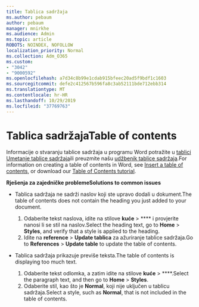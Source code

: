 ```yaml
---
title: Tablica sadržaja
ms.author: pebaum
author: pebaum
manager: mnirkhe
ms.audience: Admin
ms.topic: article
ROBOTS: NOINDEX, NOFOLLOW
localization_priority: Normal
ms.collection: Adm_O365
ms.custom:
- "3042"
- "9000592"
ms.openlocfilehash: a7d34c8b99e1cdab915bfeec20ad5f9bdf1c1603
ms.sourcegitcommit: defe2c412567b596fa8c3ab52111bde712ebb314
ms.translationtype: MT
ms.contentlocale: hr-HR
ms.lasthandoff: 10/29/2019
ms.locfileid: "37769763"
---
```

# <a name="table-of-contents"></a><span data-ttu-id="acad7-102">Tablica sadržaja</span><span class="sxs-lookup"><span data-stu-id="acad7-102">Table of contents</span></span>

<span data-ttu-id="acad7-103">Informacije o stvaranju tablice sadržaja u programu Word potražite u [tablici Umetanje tablice sadržaja](https://support.office.com/article/882e8564-0edb-435e-84b5-1d8552ccf0c0)ili preuzmite našu [udžbenik tablice sadržaja](https://go.microsoft.com/fwlink/?linkid=2065106).</span><span class="sxs-lookup"><span data-stu-id="acad7-103">For information on creating a table of contents in Word, see [Insert a table of contents](https://support.office.com/article/882e8564-0edb-435e-84b5-1d8552ccf0c0), or download our [Table of Contents tutorial](https://go.microsoft.com/fwlink/?linkid=2065106).</span></span>

<span data-ttu-id="acad7-104">**Rješenja za zajedničke probleme**</span><span class="sxs-lookup"><span data-stu-id="acad7-104">**Solutions to common issues**</span></span>

- <span data-ttu-id="acad7-105">Tablica sadržaja ne sadrži naslov koji ste upravo dodali u dokument.</span><span class="sxs-lookup"><span data-stu-id="acad7-105">The table of contents does not contain the heading you just added to your document.</span></span>
  1. <span data-ttu-id="acad7-106">Odaberite tekst naslova, idite na stilove **kuće** > \*\*\*\* i provjerite nanosi li se stil na naslov.</span><span class="sxs-lookup"><span data-stu-id="acad7-106">Select the heading text, go to **Home** > **Styles**, and verify that a style is applied to the heading.</span></span>
  2. <span data-ttu-id="acad7-107">Idite na **reference** > **Update tablica** za ažuriranje tablice sadržaja.</span><span class="sxs-lookup"><span data-stu-id="acad7-107">Go to **References** > **Update table** to update the table of contents.</span></span>

- <span data-ttu-id="acad7-108">Tablica sadržaja prikazuje previše teksta.</span><span class="sxs-lookup"><span data-stu-id="acad7-108">The table of contents is displaying too much text.</span></span> 
  1. <span data-ttu-id="acad7-109">Odaberite tekst odlomka, a zatim idite na stilove **kuće** > \*\*\*\*.</span><span class="sxs-lookup"><span data-stu-id="acad7-109">Select the paragraph text, and then go to **Home** > **Styles**.</span></span>
  2. <span data-ttu-id="acad7-110">Odaberite stil, kao što je **Normal**, koji nije uključen u tablicu sadržaja.</span><span class="sxs-lookup"><span data-stu-id="acad7-110">Select a style, such as **Normal**, that is not included in the table of contents.</span></span>